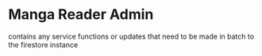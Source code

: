 # Manga Reader Admin

contains any service functions or updates that need to be made in batch to the firestore instance
